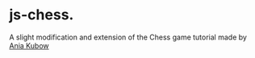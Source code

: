 # js-chess.
A slight modification and extension of the Chess game tutorial made by [Ania Kubow](https://github.com/kubowania)
